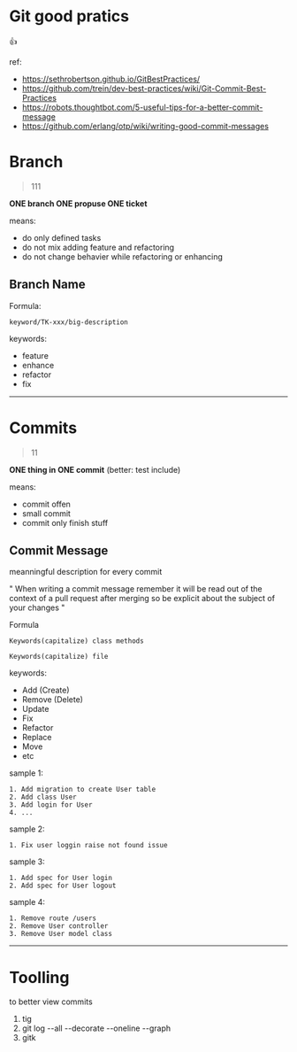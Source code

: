 # Git good pratics
:+1:

ref:
- https://sethrobertson.github.io/GitBestPractices/
- https://github.com/trein/dev-best-practices/wiki/Git-Commit-Best-Practices
- https://robots.thoughtbot.com/5-useful-tips-for-a-better-commit-message
- https://github.com/erlang/otp/wiki/writing-good-commit-messages

# Branch
> 111

**ONE branch ONE propuse ONE ticket**

means:
* do only defined tasks
* do not mix adding feature and refactoring
* do not change behavier while refactoring or enhancing

## Branch Name
Formula:
```
keyword/TK-xxx/big-description
```

keywords:
- feature
- enhance
- refactor
- fix

--------------------------------------------------------------

# Commits
> 11

**ONE thing in ONE commit**  (better: test include)

means:
* commit offen
* small commit
* commit only finish stuff

## Commit Message
meanningful description for every commit

"
When writing a commit message remember it will be read out of the context of a pull request after merging so be explicit about the subject of your changes
"

Formula
```
Keywords(capitalize) class methods
```
```
Keywords(capitalize) file
```

keywords:
- Add (Create)
- Remove (Delete)
- Update
- Fix
- Refactor
- Replace
- Move
- etc


sample 1:
```
1. Add migration to create User table
2. Add class User
3. Add login for User
4. ...
```

sample 2:
```
1. Fix user loggin raise not found issue
```

sample 3:
```
1. Add spec for User login
2. Add spec for User logout
```

sample 4:
```
1. Remove route /users
2. Remove User controller
3. Remove User model class
```

--------------------------------------------------------------
# Toolling

to better view commits

1. tig
2. git log --all --decorate --oneline --graph
3. gitk
